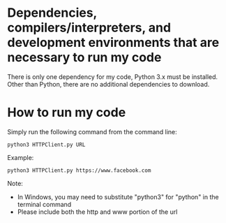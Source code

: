 # Dependencies, compilers/interpreters, and development environments that are necessary to run my code
There is only one dependency for my code, Python 3.x must be installed. Other than Python, there are no additional dependencies to download.

# How to run my code
Simply run the following command from the command line:
```
python3 HTTPClient.py URL
```
Example:
```
python3 HTTPClient.py https://www.facebook.com
```
Note: 
 - In Windows, you may need to substitute "python3" for "python" in the terminal command
 - Please include both the http and www portion of the url